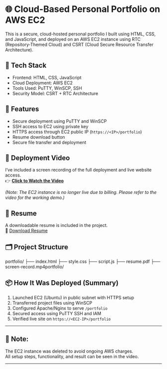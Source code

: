 # 🌐 Cloud-Based Personal Portfolio on AWS EC2

This is a secure, cloud-hosted personal portfolio I built using HTML, CSS, and JavaScript, and deployed on an AWS EC2 instance using RTC (Repository-Themed Cloud) and CSRT (Cloud Secure Resource Transfer Architecture).

## 🧰 Tech Stack
- Frontend: HTML, CSS, JavaScript
- Cloud Deployment: AWS EC2
- Tools Used: PuTTY, WinSCP, SSH
- Security Model: CSRT + RTC Architecture

## 🔐 Features
- Secure deployment using PuTTY and WinSCP
- SSH access to EC2 using private key
- HTTPS access through EC2 public IP (`https://<IP>/portfolio`)
- Resume download button
- Secure file transfer and deployment

## 🎥 Deployment Video
I’ve included a screen recording of the full deployment and live website access.  
👉 **[Click to Watch the Video](./screen-record.mp4)**

*(Note: The EC2 instance is no longer live due to billing. Please refer to the video for the working demo.)*

## 📄 Resume
A downloadable resume is included in the project.  
📎 [Download Resume](./resume.pdf)

## 🗂️ Project Structure
portfolio/
├── index.html
├── style.css
├── script.js
├── resume.pdf
├── screen-record.mp4portfolio/


## 📦 How It Was Deployed (Summary)
1. Launched EC2 (Ubuntu) in public subnet with HTTPS setup
2. Transferred project files using WinSCP
3. Configured Apache/Nginx to serve `/portfolio`
4. Secured access using PuTTY SSH and IAM
5. Verified live site on `https://<EC2-IP>/portfolio`

---

## 📘 Note:
The EC2 instance was deleted to avoid ongoing AWS charges.  
All setup steps, functionality, and result can be seen in the video.

---

